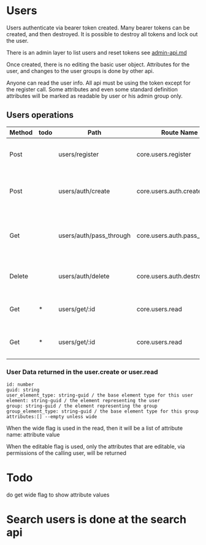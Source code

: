 # Users



Users authenticate via bearer token created. Many bearer tokens can be created, and then destroyed. It is possible to destroy all tokens and lock out the user.


There is an admin layer to list users and reset tokens see [admin-api.md](user-admin-tasks.md)

Once created, there is no editing the basic user object. Attributes for the user, and changes to the user groups is done by other api.

Anyone can read the user info. All api must be using the token except for the register call.
Some attributes and even some standard definition attributes will be marked as readable by user or his admin group only.

## Users operations

| Method | todo | Path                    | Route Name                   | Description                                         | Args                                  | Notes                             |
|--------|------|-------------------------|------------------------------|-----------------------------------------------------|---------------------------------------|-----------------------------------|
| Post   |      | users/register          | core.users.register          | Makes a new user                                    | username (must be unique)             | returns a bearer token            |
| Post   |      | users/auth/create       | core.users.auth.create       | makes a new bearer token for the authenticated user | optional pass through data to store   |                                   |
| Get    |      | users/auth/pass_through | core.users.auth.pass_through | gets associated data in the token                   |                                       | uses the log in token to get data |
| Delete |      | users/auth/delete       | core.users.auth.destroy      | Deletes the token being used in this call           |                                       | cannot delete last token          |
| Get    | *    | users/get/:id           | core.users.read              | Shows the user information                          | optional wide flag to show attributes |                                   |
| Get    | *    | users/get/:id           | core.users.read              | Shows the user information                          | optional wide flag to show attributes |                                   |

### User Data returned in the user.create or user.read

    id: number
    guid: string 
    user_element_type: string-guid / the base element type for this user
    element: string-guid / the element representing the user
    group: string-guid / the element representing the group
    group_element_type: string-guid / the base element type for this group
    attributes:[] --empty unless wide

When the wide flag is used in the read, then it will be a list of attribute name: attribute value

When the editable flag is used, only the attributes that are editable, via permissions of the calling user, will be returned

# Todo

do get wide flag to show attribute values 

# Search users is done at the search api
